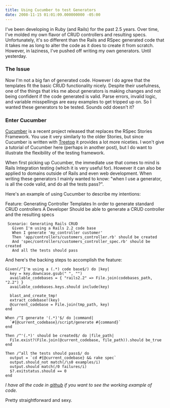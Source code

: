 ```yaml
---
title: Using Cucumber to test Generators
date: 2008-11-15 01:01:09.000000000 -05:00
---
```

I've been developing in Ruby (and Rails) for the past 2.5 years. Over time, I've molded my own flavor of CRUD controllers and resulting specs. Unfortunately, it's so different than the Rails and RSpec generated code that it takes me as long to alter the code as it does to create it from scratch. However, in laziness, I've pushed off writing my own generators. Until yesterday.

### The Issue ###

Now I'm not a big fan of generated code. However I do agree that the templates fit the basic CRUD functionality nicely. Despite their usefulness, one of the things that irks me about generators is making changes and not being confident if the code generated is valid. Parse errors, invalid logic, and variable misspellings are easy examples to get tripped up on. So I wanted these generators to be tested. Sounds odd doesn't it?

### Enter Cucumber ###

[Cucumber](http://github.com/aslakhellesoy/cucumber/wikis) is a recent project released that replaces the RSpec Stories Framework. You use it very similarly to the older Stories, but since Cucumber is written with [Treetop](http://treetop.rubyforge.org/) it provides a lot more niceties. I won't give a tutorial of Cucumber here (perhaps in another post), but I do want to illustrate the flexibility of the testing framework.

When first picking up Cucumber, the immediate use that comes to mind is Rails Integration testing (which it is very useful for). However it can also be applied to domains outside of Rails and even web development. When writing these generators I mainly wanted to know: "when I use a generator, is all the code valid, and do all the tests pass?".

Here's an example of using Cucumber to describe my intentions:

   Feature: Generating Controller Templates
     In order to generate standard CRUD controllers
     A Developer
     Should be able to generate a CRUD controller and the resulting specs

     Scenario: Generating Rails CRUD
       Given I'm using a Rails 2.2 code base
       When I generate 'my_controller customer'
       Then 'app/controllers/customers_controller.rb' should be created
       And 'spec/controllers/customers_controller_spec.rb' should be created
       And all the tests should pass

And here's the backing steps to accomplish the feature:

    Given(/^I'm using a (.*) code base$/) do |key|
      key = key.downcase.gsub(" ", "")
      available_codebases = { "rails2.2" => File.join(codebases_path, "2.2") }
      available_codebases.keys.should include(key)

      blast_and_create_tmp!
      extract_codebase!(key)
      @current_codebase = File.join(tmp_path, key)
    end

    When /^I generate '(.*)'$/ do |command|
      `#{@current_codebase}/script/generate #{command}`
    end

    Then /^'(.*)' should be created$/ do |file_path|
      File.exist?(File.join(@current_codebase, file_path)).should be_true
    end

    Then /^all the tests should pass$/ do
      output = `cd #{@current_codebase} && rake spec`
      output.should_not match(/\s0 examples/i)
      output.should match(/0 failures/i)
      $?.exitstatus.should == 0
    end

*I have all the code in [github](http://github.com/zmoazeni/my_styles/tree/master) if you want to see the working example of code.*

Pretty straightforward and sexy.
